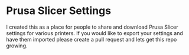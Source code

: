 # Prusa Slicer Settings
I created this as a place for people to share and download Prusa Slicer settings for various printers. If you would like to export your settings and have them imported please create a pull request and lets get this repo growing.
